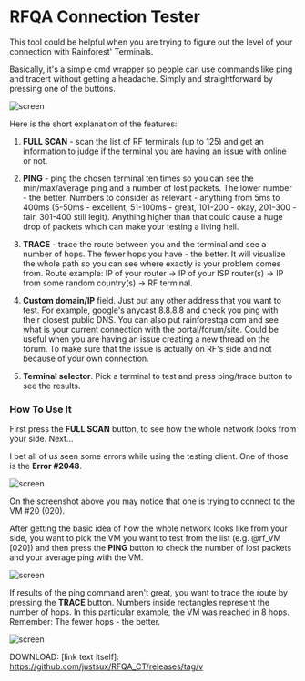 # RFQA Connection Tester
This tool could be helpful when you are trying to figure out the level of your connection with Rainforest' Terminals. 

Basically, it's a simple cmd wrapper so people can use commands like ping and tracert without getting a headache. Simply and straightforward by pressing one of the buttons.

![screen](http://rnfrst-forum-uploads.s3.amazonaws.com/original/1X/eedd4b6b79cbf6af9441b199a8da5f473d978600.png)


Here is the short explanation of the features:

1. **FULL SCAN** - scan the list of RF terminals (up to 125) and get an information to judge if the terminal you are having an issue with online or not.

2. **PING** - ping the chosen terminal ten times so you can see the min/max/average ping and a number of lost packets. The lower number - the better. Numbers to consider as relevant - anything from 5ms to 400ms (5-50ms - excellent, 51-100ms - great, 101-200 - okay, 201-300 - fair, 301-400 still legit). Anything higher than that could cause a huge drop of packets which can make your testing a living hell.

3. **TRACE** - trace the route between you and the terminal and see a number of hops. The fewer hops you have - the better. It will visualize the whole path so you can see where exactly is your problem comes from. Route example: IP of your router -> IP of your ISP router(s) -> IP from some random country(s) -> RF terminal.

4. **Custom domain/IP** field. Just put any other address that you want to test. For example, google's anycast 8.8.8.8 and check you ping with their closest public DNS. You can also put rainforestqa.com and see what is your current connection with the portal/forum/site. Could be useful when you are having an issue creating a new thread on the forum. To make sure that the issue is actually on RF's side and not because of your own connection.

5. **Terminal selector**. Pick a terminal to test and press ping/trace button to see the results.

### How To Use It

First press the **FULL SCAN** button, to see how the whole network looks from your side. Next...

I bet all of us seen some errors while using the testing client. One of those is the **Error #2048**.


![screen](http://rnfrst-forum-uploads.s3.amazonaws.com/original/1X/2b7b2cdfdfd83584f28954f0f0ec59d2ea49cb28.png)

On the screenshot above you may notice that one is trying to connect to the VM #20 (020).

After getting the basic idea of how the whole network looks like from your side, you want to pick the VM you want to test from the list (e.g. @rf_VM [020]) and then press the **PING** button to check the number of lost packets and your average ping with the VM.

![screen](http://rnfrst-forum-uploads.s3.amazonaws.com/original/1X/563713d58be7cb245d197126325cc29b6ec9b1b4.png)


If results of the ping command aren't great, you want to trace the route by pressing the **TRACE** button.
Numbers inside rectangles represent the number of hops. In this particular example, the VM was reached in 8 hops. Remember: The fewer hops - the better.

![screen](http://rnfrst-forum-uploads.s3.amazonaws.com/original/1X/155f7dcd646990ffff2a7befcb9b4b97e577f49c.png)

DOWNLOAD: [link text itself]: https://github.com/justsux/RFQA_CT/releases/tag/v

